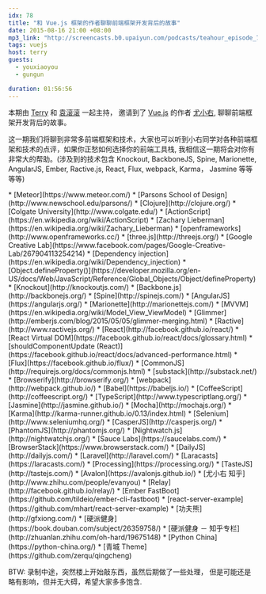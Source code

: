 ```yaml
---
idx: 78
title: "和 Vue.js 框架的作者聊聊前端框架开发背后的故事"
date: 2015-08-16 21:00 +08:00
mp3_link: "http://screencasts.b0.upaiyun.com/podcasts/teahour_episode_78.m4a"
tags: vuejs
host: terry
guests:
  - youxiaoyou
  - gungun

duration: 01:56:56
---
```


本期由 [Terry](http://weibo.com/poshboytl) 和 [袁滚滚](http://weibo.com/rollrollyuan) 一起主持， 邀请到了 [Vue.js](http://vuejs.org/) 的作者 [尤小右](http://weibo.com/arttechdesign), 聊聊前端框架开发背后的故事。

这一期我们将聊到非常多前端框架和技术，大家也可以听到小右同学对各种前端框架和技术的点评，如果你正愁如何选择你的前端工具栈, 我相信这一期将会对你有非常大的帮助。(涉及到的技术包含 Knockout, BackboneJS, Spine, Marionette, AngularJS, Ember, Ractive.js, React, Flux, webpack, Karma， Jasmine 等等等等)

<section class="notes" markdown="1">
* [Meteor](https://www.meteor.com/)
* [Parsons School of Design](http://www.newschool.edu/parsons/)
* [Clojure](http://clojure.org/)
* [Colgate University](http://www.colgate.edu/)
* [ActionScript](https://en.wikipedia.org/wiki/ActionScript)
* [Zachary Lieberman](https://en.wikipedia.org/wiki/Zachary_Lieberman)
* [openframeworks](http://www.openframeworks.cc/)
* [three.js](http://threejs.org/)
* [Google Creative Lab](https://www.facebook.com/pages/Google-Creative-Lab/267904113254214)
* [Dependency injection](https://en.wikipedia.org/wiki/Dependency_injection)
* [Object.defineProperty()](https://developer.mozilla.org/en-US/docs/Web/JavaScript/Reference/Global_Objects/Object/defineProperty)
* [Knockout](http://knockoutjs.com/)
* [Backbone.js](http://backbonejs.org/)
* [Spine](http://spinejs.com/)
* [AngularJS](https://angularjs.org/)
* [Marionette](http://marionettejs.com/)
* [MVVM](https://en.wikipedia.org/wiki/Model_View_ViewModel)
* [Glimmer](http://emberjs.com/blog/2015/05/05/glimmer-merging.html)
* [Ractive](http://www.ractivejs.org/)
* [React](http://facebook.github.io/react/)
* [React Virtual DOM](https://facebook.github.io/react/docs/glossary.html)
* [shouldComponentUpdate (React)](https://facebook.github.io/react/docs/advanced-performance.html)
* [Flux](https://facebook.github.io/flux/)
* [CommonJS](http://requirejs.org/docs/commonjs.html)
* [substack](http://substack.net/)
* [Browserify](http://browserify.org/)
* [webpack](http://webpack.github.io/)
* [Babel](https://babeljs.io/)
* [CoffeeScript](http://coffeescript.org/)
* [TypeScript](http://www.typescriptlang.org/)
* [Jasmine](http://jasmine.github.io/)
* [Mocha](http://mochajs.org/)
* [Karma](http://karma-runner.github.io/0.13/index.html)
* [Selenium](http://www.seleniumhq.org/)
* [CasperJS](http://casperjs.org/)
* [PhantomJS](http://phantomjs.org/)
* [Nightwatch.js](http://nightwatchjs.org/)
* [Sauce Labs](https://saucelabs.com/)
* [BrowserStack](https://www.browserstack.com/)
* [DailyJS](http://dailyjs.com/)
* [Laravel](http://laravel.com/)
* [Laracasts](https://laracasts.com/)
* [Processing](https://processing.org/)
* [TasteJS](http://tastejs.com/)
* [Avalon](https://avalonjs.github.io/)
* [尤小右 知乎](http://www.zhihu.com/people/evanyou)
* [Relay](http://facebook.github.io/relay/)
* [Ember FastBoot](https://github.com/tildeio/ember-cli-fastboot)
* [react-server-example](https://github.com/mhart/react-server-example)
* [功夫熊](http://gfxiong.com/)
* [硬派健身](https://book.douban.com/subject/26359758/)
* [硬派健身 － 知乎专栏](http://zhuanlan.zhihu.com/oh-hard/19675148)
* [Python China](https://python-china.org/)
* [青城 Theme](https://github.com/zerqu/qingcheng)
</section>

BTW:
录制中途，突然楼上开始敲东西，虽然后期做了一些处理， 但是可能还是略有影响，但并无大碍，希望大家多多饱含.
